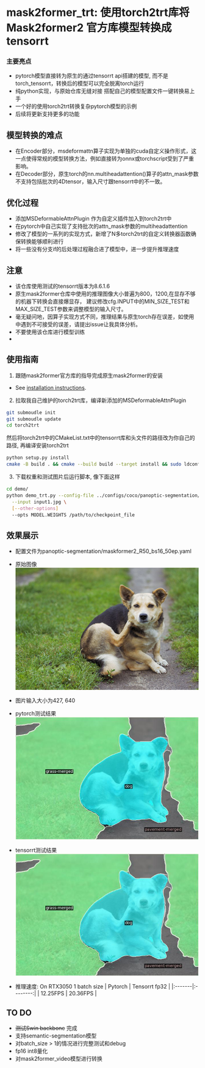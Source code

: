 # mask2former_trt: 使用torch2trt库将Mask2former2 官方库模型转换成tensorrt

### 主要亮点
* pytorch模型直接转为原生的通过tensorrt api搭建的模型, 而不是torch_tensorrt，转换后的模型可以完全脱离torch运行
* 纯python实现，与原始仓库无缝对接 搭配自己的模型配置文件一键转换易上手
* 一个好的使用torch2trt转换复杂pytorch模型的示例
* 后续将更新支持更多的功能

## 模型转换的难点
* 在Encoder部分，msdeformattn算子实现为单独的cuda自定义操作形式，这一点使得常规的模型转换方法，例如直接转为onnx或torchscript受到了严重影响。
* 在Decoder部分，原生torch的nn.multiheadattention()算子的attn_mask参数不支持包括批次的4Dtensor，输入尺寸跟tensorrt中的不一致。

## 优化过程
* 添加MSDeformableAttnPlugin 作为自定义插件加入到torch2trt中
* 在pytorch中自己实现了支持批次的attn_mask参数的multiheadattention
* 修改了模型的一系列的实现方式，新增了N多torch2trt的自定义转换器函数确保转换能够顺利进行
* 将一些没有分支if的后处理过程融合进了模型中，进一步提升推理速度

## 注意
* 该仓库使用测试的tensorrt版本为8.6.1.6
* 原生mask2former仓库中使用的推理图像大小普遍为800，1200,在显存不够的机器下转换会直接爆显存， 建议修改cfg.INPUT中的MIN_SIZE_TEST和MAX_SIZE_TEST参数来调整模型的输入尺寸。
* 毫无疑问地，因算子实现方式不同，推理结果与原生torch存在误差，如使用中遇到不可接受的误差，请提出issue让我具体分析。
* 不要使用该仓库进行模型训练
* 
## 使用指南
1. 跟随mask2former官方库的指导完成原生mask2former的安装
*  See [installation instructions](INSTALL.md).
2. 拉取我自己维护的torch2trt库，编译新添加的MSDeformableAttnPlugin
```bash
git submoudle init
git submoudle update
cd torch2trt
```
然后将torch2trt中的CMakeList.txt中的tensorrt库和头文件的路径改为你自己的路径, 再编译安装torch2trt

```bash
python setup.py install
cmake -B build . && cmake --build build --target install && sudo ldconfig
```
3. 下载权重和测试图片后运行脚本, 像下面这样
```bash
cd demo/
python demo_trt.py --config-file ../configs/coco/panoptic-segmentation/maskformer2_R50_bs16_50ep.yaml \
  --input input1.jpg \
  [--other-options]
  --opts MODEL.WEIGHTS /path/to/checkpoint_file
```
## 效果展示
*  配置文件为panoptic-segmentation/maskformer2_R50_bs16_50ep.yaml 

*  原始图像
![示例图片](test/test_dog.jpg)
* 图片输入大小为427, 640
* pytorch测试结果
![示例图片](test/test_dog_result.jpg)
* tensorrt测试结果
![示例图片](test/test_dog_trt_result.jpg)

* 推理速度: On RTX3050  1 batch size
| Pytorch | Tensorrt fp32 | 
|:-------|:--------:|
| 12.25FPS   | 20.36FPS  |

## TO DO
* ~~测试Swin backbone~~ 完成
* 支持semantic-segmentation模型
* 对batch_size > 1的情况进行完整测试和debug
* fp16 int8量化
* 对mask2former_video模型进行转换
